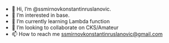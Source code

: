 - 👋 Hi, I’m @ssmirnovkonstantinruslanovic.
- 👀 I’m interested in base.
- 🌱 I’m currently learning Lambda function
- 💞️ I’m looking to collaborate on CKS/Amateur
- 📫 How to reach me ssmirnovkonstantinruslanovic@gmail.com

<!---
ssmirnovkonstantinruslanovic/ssmirnovkonstantinruslanovic is a ✨ special ✨ repository because its `README.md` (this file) appears on your GitHub profile.
You can click the Preview link to take a look at your changes.
--->
